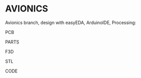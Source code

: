 # AVIONICS

Avionics branch, design with easyEDA, ArduinoIDE, Processing:

PCB

PARTS

F3D

STL

CODE
